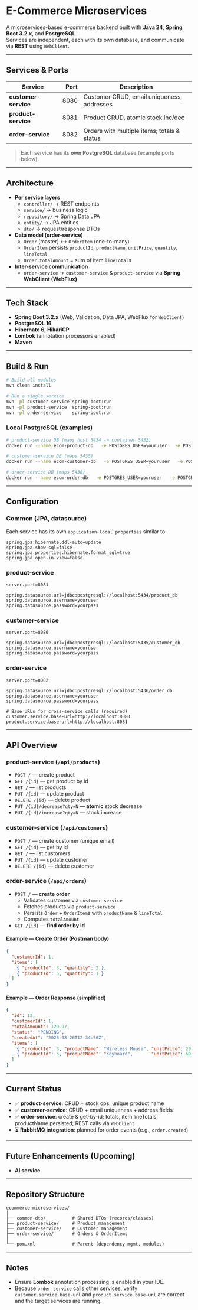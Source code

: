 # E-Commerce Microservices

A microservices-based e-commerce backend built with **Java 24**, **Spring Boot 3.2.x**, and **PostgreSQL**.  
Services are independent, each with its own database, and communicate via **REST** using `WebClient`.

---

## Services & Ports

| Service              | Port  | Description                                  |
|----------------------|------:|----------------------------------------------|
| **customer-service** |  8080 | Customer CRUD, email uniqueness, addresses   |
| **product-service**  |  8081 | Product CRUD, atomic stock inc/dec           |
| **order-service**    |  8082 | Orders with multiple items; totals & status  |

> Each service has its **own PostgreSQL** database (example ports below).

---

## Architecture

- **Per service layers**
  - `controller/` → REST endpoints  
  - `service/` → business logic  
  - `repository/` → Spring Data JPA  
  - `entity/` → JPA entities  
  - `dto/` → request/response DTOs
- **Data model (order-service)**
  - `Order` (master) ↔ `OrderItem` (one-to-many)
  - `OrderItem` persists `productId`, `productName`, `unitPrice`, `quantity`, `lineTotal`
  - `Order.totalAmount` = sum of item `lineTotal`s
- **Inter-service communication**
  - `order-service` → `customer-service` & `product-service` via **Spring WebClient (WebFlux)**

---

## Tech Stack

- **Spring Boot 3.2.x** (Web, Validation, Data JPA, WebFlux for `WebClient`)
- **PostgreSQL 16**
- **Hibernate 6**, **HikariCP**
- **Lombok** (annotation processors enabled)
- **Maven**

---

## Build & Run

```bash
# Build all modules
mvn clean install

# Run a single service
mvn -pl customer-service spring-boot:run
mvn -pl product-service  spring-boot:run
mvn -pl order-service    spring-boot:run
```

### Local PostgreSQL (examples)

```bash
# product-service DB (maps host 5434 -> container 5432)
docker run --name ecom-product-db   -e POSTGRES_USER=youruser   -e POSTGRES_PASSWORD=yourpass   -e POSTGRES_DB=product_db   -p 5434:5432 -v ecom-product-db-data:/var/lib/postgresql/data   -d postgres:16

# customer-service DB (maps 5435)
docker run --name ecom-customer-db   -e POSTGRES_USER=youruser   -e POSTGRES_PASSWORD=yourpass   -e POSTGRES_DB=customer_db   -p 5435:5432 -v ecom-customer-db-data:/var/lib/postgresql/data   -d postgres:16

# order-service DB (maps 5436)
docker run --name ecom-order-db   -e POSTGRES_USER=youruser   -e POSTGRES_PASSWORD=yourpass   -e POSTGRES_DB=order_db   -p 5436:5432 -v ecom-order-db-data:/var/lib/postgresql/data   -d postgres:16
```

---

## Configuration

### Common (JPA, datasource)
Each service has its own `application-local.properties` similar to:

```properties
spring.jpa.hibernate.ddl-auto=update
spring.jpa.show-sql=false
spring.jpa.properties.hibernate.format_sql=true
spring.jpa.open-in-view=false
```

### product-service
```properties
server.port=8081

spring.datasource.url=jdbc:postgresql://localhost:5434/product_db
spring.datasource.username=youruser
spring.datasource.password=yourpass
```

### customer-service
```properties
server.port=8080

spring.datasource.url=jdbc:postgresql://localhost:5435/customer_db
spring.datasource.username=youruser
spring.datasource.password=yourpass
```

### order-service
```properties
server.port=8082

spring.datasource.url=jdbc:postgresql://localhost:5436/order_db
spring.datasource.username=youruser
spring.datasource.password=yourpass

# Base URLs for cross-service calls (required)
customer.service.base-url=http://localhost:8080
product.service.base-url=http://localhost:8081
```

---

## API Overview

### product-service (`/api/products`)
- `POST /` — create product  
- `GET /{id}` — get product by id  
- `GET /` — list products  
- `PUT /{id}` — update product  
- `DELETE /{id}` — delete product  
- `PUT /{id}/decrease?qty=N` — **atomic** stock decrease  
- `PUT /{id}/increase?qty=N` — stock increase

### customer-service (`/api/customers`)
- `POST /` — create customer (unique email)  
- `GET /{id}` — get by id  
- `GET /` — list customers  
- `PUT /{id}` — update customer  
- `DELETE /{id}` — delete customer

### order-service (`/api/orders`)
- `POST /` — **create order**  
  - Validates customer via `customer-service`
  - Fetches products via `product-service`
  - Persists `Order` + `OrderItem`s with `productName` & `lineTotal`
  - Computes `totalAmount`
- `GET /{id}` — **find order by id**

#### Example — Create Order (Postman body)
```json
{
  "customerId": 1,
  "items": [
    { "productId": 3, "quantity": 2 },
    { "productId": 5, "quantity": 1 }
  ]
}
```

#### Example — Order Response (simplified)
```json
{
  "id": 12,
  "customerId": 1,
  "totalAmount": 129.97,
  "status": "PENDING",
  "createdAt": "2025-08-26T12:34:56Z",
  "items": [
    { "productId": 3, "productName": "Wireless Mouse", "unitPrice": 29.99, "quantity": 2, "lineTotal": 59.98 },
    { "productId": 5, "productName": "Keyboard",       "unitPrice": 69.99, "quantity": 1, "lineTotal": 69.99 }
  ]
}
```

---

## Current Status

- ✅ **product-service**: CRUD + stock ops; unique product name  
- ✅ **customer-service**: CRUD + email uniqueness + address fields  
- ✅ **order-service**: create & get-by-id; totals, item lineTotals, productName persisted; REST calls via `WebClient`  
- ⏳ **RabbitMQ integration**: planned for order events (e.g., `order.created`)  

---

## Future Enhancements (Upcoming)

- **AI service**

---

## Repository Structure

```
ecommerce-microservices/
│
├── common-dto/          # Shared DTOs (records/classes)
├── product-service/     # Product management
├── customer-service/    # Customer management
├── order-service/       # Orders & OrderItems
│
└── pom.xml              # Parent (dependency mgmt, modules)
```

---

## Notes

- Ensure **Lombok** annotation processing is enabled in your IDE.
- Because `order-service` calls other services, verify `customer.service.base-url` and `product.service.base-url` are correct and the target services are running.
